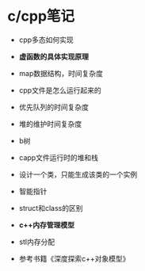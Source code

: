# c/cpp笔记

* cpp多态如何实现
* **虚函数的具体实现原理**
* map数据结构，时间复杂度
* cpp文件是怎么运行起来的
* 优先队列的时间复杂度
* 堆的维护时间复杂度
* b树
* capp文件运行时的堆和栈
* 设计一个类，只能生成该类的一个实例
* 智能指针
* struct和class的区别
* **c++内存管理模型**
* stl内存分配

* 参考书籍《深度探索c++对象模型》